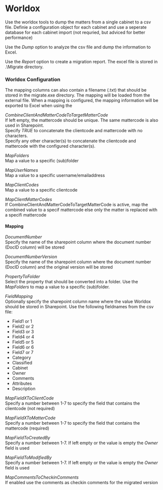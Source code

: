 # Worldox

Use the worldox tools to dump the matters from a single cabinet to a csv file. Definie a configuration object for each cabinet and use a seperate database for each cabinet import (not requried, but adviced for better performance)

Use the *Dump* option to analyze the csv file and dump the information to Excel.

Use the *Report* option to create a migration report. The excel file is stored in .\Migrate directory.

### Worldox Configuration

The mapping columns can also contain a filename (.txt) that should be stored in the migrate.exe directory. The mapping will be loaded from the external file. When a mapping is configured, the mapping information will be exported to Excel when using the

*CombineClientAndMatterCodeToTargetMatterCode*\
If left empty, the mattercode should be unique. The same mattercode is also used in Sharepoint.\
Specify *TRUE* to concatenate the clientcode and mattercode with no characters.\
Specify any other character(s) to concatenate the clientcode and mattercode with the configured character(s).

*MapFolders*\
Map a value to a specific (sub)folder

*MapUserNames*\
Map a value to a specific username/emailaddress

*MapClientCodes*\
Map a value to a specific clientcode

*MapClientMatterCodes*\
If CombineClientAndMatterCodeToTargetMatterCode is active, map the combined value to a specif mattercode else only the matter is replaced with a specifi mattercode

#### Mapping

*DocumentNumber*\
Specify the name of the sharepoint column where the document number (DocID column) will be stored

*DocumentNumberVersion*\
Specify the name of the sharepoint column where the document number (DocID column) and the original version will be stored

*PropertyToFolder*\
Select the property that should be converted into a folder. Use the *MapFolders* to map a value to a specific (sub)folder.

*FieldMapping*\
Optionally specify the sharepoint column name where the value Worldox should be stored in Sharepoint. Use the following fieldnames from the csv file:

- Field1 or 1
- Field2 or 2
- Field3 or 3
- Field4 or 4
- Field5 or 5
- Field6 or 6
- Field7 or 7
- Category
- Classified
- Cabinet
- Owner
- Comments
- Attributes
- Description

*MapFieldXToClientCode*\
Specify a number between 1-7 to specify the field that contains the clientcode (not required)

*MapFieldXToMatterCode*\
Specify a number between 1-7 to specify the field that contains the mattercode (required)

*MapFieldToCreatedBy*\
Specify a number between 1-7. If left empty or the value is empty the *Owner* field is used

*MapFieldToModifiedBy*\
Specify a number between 1-7. If left empty or the value is empty the *Owner* field is used

*MapCommentsToCheckinComments*\
If enabled use the comments as checkin comments for the migrated version

